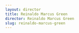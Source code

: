 ```yaml
---
layout: director
title: Reinaldo Marcus Green
director: Reinaldo Marcus Green
slug: reinaldo-marcus-green
---
```

